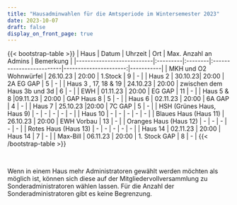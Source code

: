 ```yaml
---
title: "Hausadminwahlen für die Amtsperiode im Wintersemester 2023"
date: 2023-10-07
draft: false
display_on_front_page: true
---
```


{{< bootstrap-table >}}
| Haus                      | Datum    | Uhrzeit | Ort                      | Max. Anzahl an Admins | Bemerkung |
|---------------------------|:---------|:--------|:-------------------------|----------------------:|-----------|
| MKH und O2 Wohnwürfel     | 26.10.23 | 20:00   | 1.Stock         | 9                     |     -      |
| Haus 2                    | 30.10.23| 20:00 | 2A EG GAP    | 5                     |   -        |
| Haus 3 , 17, 18 & 19                  | 24.10.23 | 20:00   | zwischen dem Haus 3b und 3d | 6                   |   -        |
| EWH                       | 01.11.23             | 20:00        | EG GAP                                | 11                    |    -       |
| Haus 5 & 8              |09.11.23               | 20:00         | GAP Haus 8                                  | 5                     |     -      |
| Haus 6                    | 02.11.23      |  20:00     |     6A  GAP                                | 4                     |    -       |
| Haus 7                    | 25.10.23           |20:00         |     7C GAP                              | 5                     |    -       |
| HSH (Grünes Haus, Haus 9) |   -       |    -     |           -               |          -             |     -      |
| Haus 10      |  -     |    -      |              -                               | -                    |    -       |
| Blaues Haus (Haus 11)     | 26.10.23   |   20:00 |   EWH Vorbau  |  13                 |      -     |
| Oranges Haus (Haus 12)    |  -        |     -    |          -                |             -          |     -      |
| Rotes Haus (Haus 13)      |    -      |    -     |             -             |            -           |      -     |
| Haus 14                   |  02.11.23  |  20:00       |   Haus 14                                    | 7                    |    -       |
| Max-Bill                  |     06.11.23      |     20:00      |  1. Stock GAP                                         | 8                     |      -     |
{{< /bootstrap-table >}}

&nbsp;

Wenn in einem Haus mehr Administratoren gewählt werden möchten als möglich ist, können sich diese auf der
Mitgliedervollversammlung zu Sonderadministratoren wählen lassen. Für die Anzahl der Sonderadministratoren gibt es keine
Begrenzung.
